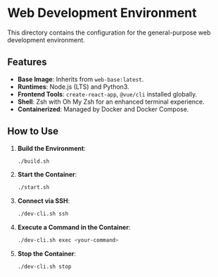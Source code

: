 # Web Development Environment

This directory contains the configuration for the general-purpose web development environment.

## Features

- **Base Image**: Inherits from `web-base:latest`.
- **Runtimes**: Node.js (LTS) and Python3.
- **Frontend Tools**: `create-react-app`, `@vue/cli` installed globally.
- **Shell**: Zsh with Oh My Zsh for an enhanced terminal experience.
- **Containerized**: Managed by Docker and Docker Compose.

## How to Use

1.  **Build the Environment**:
    ```bash
    ./build.sh
    ```

2.  **Start the Container**:
    ```bash
    ./start.sh
    ```

3.  **Connect via SSH**:
    ```bash
    ./dev-cli.sh ssh
    ```

4.  **Execute a Command in the Container**:
    ```bash
    ./dev-cli.sh exec <your-command>
    ```

5.  **Stop the Container**:
    ```bash
    ./dev-cli.sh stop
    ```
